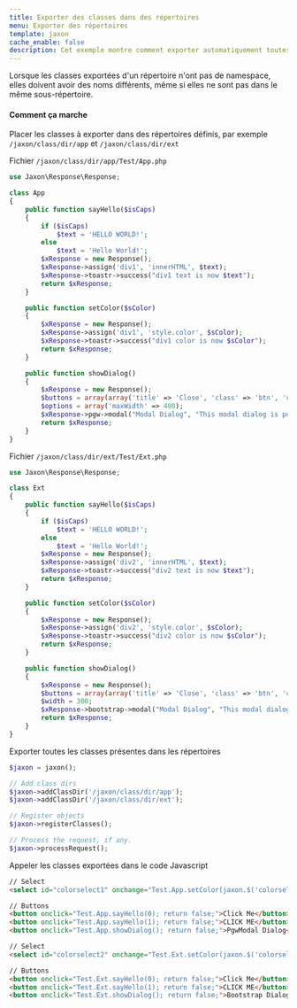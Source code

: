 ```yaml
---
title: Exporter des classes dans des répertoires
menu: Exporter des répertoires
template: jaxon
cache_enable: false
description: Cet exemple montre comment exporter automatiquement toutes les classes présentes dans un ensemble de répertoires.
---
```


Lorsque les classes exportées d'un répertoire n'ont pas de namespace, elles doivent avoir des noms différents, même si elles ne sont pas dans le même sous-répertoire.

#### Comment ça marche

Placer les classes à exporter dans des répertoires définis, par exemple <code>/jaxon/class/dir/app</code> et <code>/jaxon/class/dir/ext</code>

Fichier <code>/jaxon/class/dir/app/Test/App.php</code>
```php
use Jaxon\Response\Response;

class App
{
    public function sayHello($isCaps)
    {
        if ($isCaps)
            $text = 'HELLO WORLD!';
        else
            $text = 'Hello World!';
        $xResponse = new Response();
        $xResponse->assign('div1', 'innerHTML', $text);
        $xResponse->toastr->success("div1 text is now $text");
        return $xResponse;
    }

    public function setColor($sColor)
    {
        $xResponse = new Response();
        $xResponse->assign('div1', 'style.color', $sColor);
        $xResponse->toastr->success("div1 color is now $sColor");
        return $xResponse;
    }

    public function showDialog()
    {
        $xResponse = new Response();
        $buttons = array(array('title' => 'Close', 'class' => 'btn', 'click' => 'close'));
        $options = array('maxWidth' => 400);
        $xResponse->pgw->modal("Modal Dialog", "This modal dialog is powered by PgwModal!!", $buttons, $options);
        return $xResponse;
    }
}
```

Fichier <code>/jaxon/class/dir/ext/Test/Ext.php</code>
```php
use Jaxon\Response\Response;

class Ext
{
    public function sayHello($isCaps)
    {
        if ($isCaps)
            $text = 'HELLO WORLD!';
        else
            $text = 'Hello World!';
        $xResponse = new Response();
        $xResponse->assign('div2', 'innerHTML', $text);
        $xResponse->toastr->success("div2 text is now $text");
        return $xResponse;
    }

    public function setColor($sColor)
    {
        $xResponse = new Response();
        $xResponse->assign('div2', 'style.color', $sColor);
        $xResponse->toastr->success("div2 color is now $sColor");
        return $xResponse;
    }

    public function showDialog()
    {
        $xResponse = new Response();
        $buttons = array(array('title' => 'Close', 'class' => 'btn', 'click' => 'close'));
        $width = 300;
        $xResponse->bootstrap->modal("Modal Dialog", "This modal dialog is powered by Twitter Bootstrap!!", $buttons, $width);
        return $xResponse;
    }
}
```

Exporter toutes les classes présentes dans les répertoires
```php
$jaxon = jaxon();

// Add class dirs
$jaxon->addClassDir('/jaxon/class/dir/app');
$jaxon->addClassDir('/jaxon/class/dir/ext');

// Register objects
$jaxon->registerClasses();

// Process the request, if any.
$jaxon->processRequest();
```

Appeler les classes exportées dans le code Javascript
```html
// Select
<select id="colorselect1" onchange="Test.App.setColor(jaxon.$('colorselect1').value); return false;"></select>

// Buttons
<button onclick="Test.App.sayHello(0); return false;">Click Me</button>
<button onclick="Test.App.sayHello(1); return false;">CLICK ME</button>
<button onclick="Test.App.showDialog(); return false;">PgwModal Dialog</button>

// Select
<select id="colorselect2" onchange="Test.Ext.setColor(jaxon.$('colorselect2').value); return false;"></select>

// Buttons
<button onclick="Test.Ext.sayHello(0); return false;">Click Me</button>
<button onclick="Test.Ext.sayHello(1); return false;">CLICK ME</button>
<button onclick="Test.Ext.showDialog(); return false;">Bootstrap Dialog</button>
```
